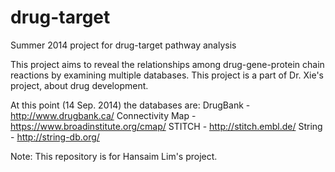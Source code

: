 drug-target
===========

Summer 2014 project for drug-target pathway analysis

This project aims to reveal the relationships among drug-gene-protein chain reactions by examining multiple databases.
This project is a part of Dr. Xie's project, about drug development.


At this point (14 Sep. 2014) the databases are:
DrugBank - http://www.drugbank.ca/
Connectivity Map - https://www.broadinstitute.org/cmap/
STITCH - http://stitch.embl.de/
String - http://string-db.org/


Note: This repository is for Hansaim Lim's project.
